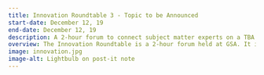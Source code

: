 ```yaml
---
title: Innovation Roundtable 3 - Topic to be Announced
start-date: December 12, 19
end-date: December 12, 19
description: A 2-hour forum to connect subject matter experts on a TBA topic. This event is targeted at CIOs, DCIOs, CTOs, CISOs, and CIO senior advisors. The event is from 1-3pm at the GSA headquarters at 1800 F Street NW, Washington, DC. Attendance is limited to the first 20 RSVPs.
overview: The Innovation Roundtable is a 2-hour forum held at GSA. It is designed to connect subject matter experts, and focus on the practical applications of Innovative Technologies in the Federal government.
image: innovation.jpg
image-alt: Lightbulb on post-it note
---
```

